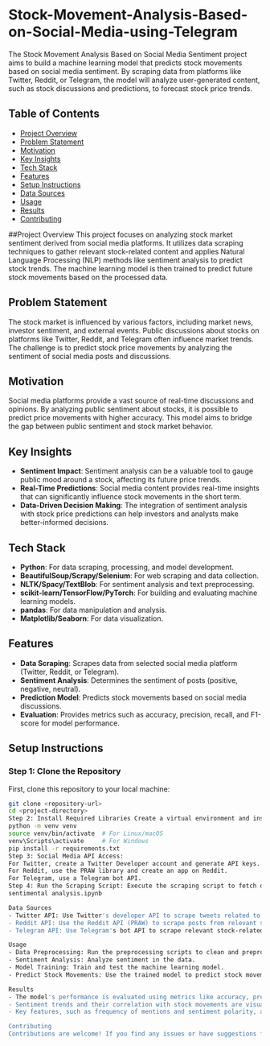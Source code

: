 # Stock-Movement-Analysis-Based-on-Social-Media-using-Telegram
  
The Stock Movement Analysis Based on Social Media Sentiment project aims to build a machine learning model that predicts stock movements based on social media sentiment. By scraping data from platforms like Twitter, Reddit, or Telegram, the model will analyze user-generated content, such as stock discussions and predictions, to forecast stock price trends.

## Table of Contents
- [Project Overview](#project-overview)
- [Problem Statement](#Problem-Statement)
- [Motivation](#motivation)
- [Key Insights](#key-insights)
- [Tech Stack](#tech-stack)
- [Features](#features)
- [Setup Instructions](#setup-instructions)
- [Data Sources](#data-sources)
- [Usage](#usage)
- [Results](#results)
- [Contributing](#contributing)



##Project Overview
This project focuses on analyzing stock market sentiment derived from social media platforms. It utilizes data scraping techniques to gather relevant stock-related content and applies Natural Language Processing (NLP) methods like sentiment analysis to predict stock trends. The machine learning model is then trained to predict future stock movements based on the processed data.

## Problem Statement
The stock market is influenced by various factors, including market news, investor sentiment, and external events. Public discussions about stocks on platforms like Twitter, Reddit, and Telegram often influence market trends. The challenge is to predict stock price movements by analyzing the sentiment of social media posts and discussions.

## Motivation
Social media platforms provide a vast source of real-time discussions and opinions. By analyzing public sentiment about stocks, it is possible to predict price movements with higher accuracy. This model aims to bridge the gap between public sentiment and stock market behavior.

## Key Insights
- **Sentiment Impact**: Sentiment analysis can be a valuable tool to gauge public mood around a stock, affecting its future price trends.
- **Real-Time Predictions**: Social media content provides real-time insights that can significantly influence stock movements in the short term.
- **Data-Driven Decision Making**: The integration of sentiment analysis with stock price predictions can help investors and analysts make better-informed decisions.

## Tech Stack
- **Python**: For data scraping, processing, and model development.
- **BeautifulSoup/Scrapy/Selenium**: For web scraping and data collection.
- **NLTK/Spacy/TextBlob**: For sentiment analysis and text preprocessing.
- **scikit-learn/TensorFlow/PyTorch**: For building and evaluating machine learning models.
- **pandas**: For data manipulation and analysis.
- **Matplotlib/Seaborn**: For data visualization.

## Features
- **Data Scraping**: Scrapes data from selected social media platform (Twitter, Reddit, or Telegram).
- **Sentiment Analysis**: Determines the sentiment of posts (positive, negative, neutral).
- **Prediction Model**: Predicts stock movements based on social media discussions.
- **Evaluation**: Provides metrics such as accuracy, precision, recall, and F1-score for model performance.

## Setup Instructions

### Step 1: Clone the Repository
First, clone this repository to your local machine:
```bash
git clone <repository-url>
cd <project-directory>
Step 2: Install Required Libraries Create a virtual environment and install dependencies
python -m venv venv
source venv/bin/activate  # For Linux/macOS
venv\Scripts\activate     # For Windows
pip install -r requirements.txt
Step 3: Social Media API Access:
For Twitter, create a Twitter Developer account and generate API keys.
For Reddit, use the PRAW library and create an app on Reddit.
For Telegram, use a Telegram bot API.
Step 4: Run the Scraping Script: Execute the scraping script to fetch data from the selected platform
sentimental analysis.ipynb

Data Sources
- Twitter API: Use Twitter's developer API to scrape tweets related to stock discussions.
- Reddit API: Use the Reddit API (PRAW) to scrape posts from relevant subreddits.
- Telegram API: Use Telegram's bot API to scrape relevant stock-related channels.

Usage
- Data Preprocessing: Run the preprocessing scripts to clean and preprocess the scraped data.
- Sentiment Analysis: Analyze sentiment in the data.
- Model Training: Train and test the machine learning model.
- Predict Stock Movements: Use the trained model to predict stock movements

Results
- The model's performance is evaluated using metrics like accuracy, precision, recall, and F1-score.
- Sentiment trends and their correlation with stock movements are visualized.
- Key features, such as frequency of mentions and sentiment polarity, are extracted and analyzed.

Contributing
Contributions are welcome! If you find any issues or have suggestions for improvements, feel free to open a pull request or issue. Please make sure to follow the contribution guidelines when doing so

